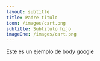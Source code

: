 ```yaml
---
layout: subtitle
title: Padre titulo
icon: /images/cart.png
subtitle: Subtitulo hijo
imageOne: /images/cart.png
---
```

Este es un ejemplo de body [google](www.google.com)